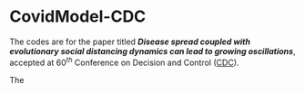 # CovidModel-CDC



The codes are for the paper titled ***Disease spread coupled with evolutionary social distancing dynamics can lead to growing oscillations***, accepted at $60^{th}$ Conference on Decision and Control ([CDC](https://2021.ieeecdc.org/)).



The 

